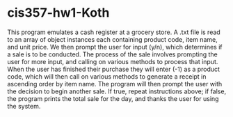 # cis357-hw1-Koth
This program emulates a cash register at a grocery store. A .txt file is read to an array of object instances each containing
product code, item name, and unit price. We then prompt the user for input (y/n),  which determines if a sale is to be 
conducted. The process of the sale involves prompting the user for more input, and calling on various methods to process that
input. When the user has finished their purchase they will enter (-1) as a product code, which will then call on various
methods to generate a receipt in ascending order by item name. The program will then prompt the user with the decision to 
begin another sale. If true, repeat instructions above; if false, the program prints the total sale for the day, and thanks 
the user for using the system.
